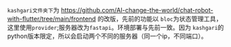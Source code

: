 `kashgari文件夹下`为 https://github.com/AI-change-the-world/chat-robot-with-flutter/tree/main/frontend 的改版，先前的功能以 `bloc`为状态管理工具，这里使用`provider`;服务器改为`fastapi`。环境部署与先前一致。因为 `kashgari`的python版本限定，所以会启动两个不同的服务器（同一个ip，不同端口）。

